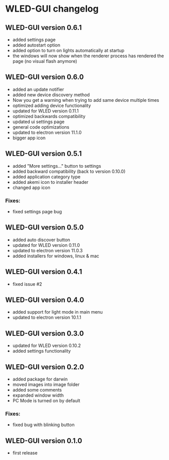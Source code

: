 # WLED-GUI changelog

## WLED-GUI version 0.6.1
- added settings page
- added autostart option
- added option to turn on lights automatically at startup
- the windows will now show when the renderer process has rendered the page (no visual flash anymore)

## WLED-GUI version 0.6.0
- added an update notifier
- added new device discovery method
- Now you get a warning when trying to add same device multiple times
- optimized adding device functionality
- updated for WLED version 0.11.1
- optimized backwards compatibility
- updated ui settings page
- general code optimizations
- updated to electron version 11.1.0
- bigger app icon

## WLED-GUI version 0.5.1
- added "More settings..." button to settings
- added backward compatibility (back to version 0.10.0)
- added application category type
- added akemi icon to installer header
- changed app icon
### Fixes:
- fixed settings page bug

## WLED-GUI version 0.5.0
- added auto discover button
- updated for WLED version 0.11.0
- updated to electron version 11.0.3
- added installers for windows, linux & mac

## WLED-GUI version 0.4.1
- fixed issue #2

## WLED-GUI version 0.4.0
- added support for light mode in main menu
- updated to electron version 10.1.1

## WLED-GUI version 0.3.0
- updated for WLED version 0.10.2
- added settings functionality

## WLED-GUI version 0.2.0
- added package for darwin
- moved images into image folder
- added some comments
- expanded window width
- PC Mode is turned on by default
### Fixes:
- fixed bug with blinking button

## WLED-GUI version 0.1.0
- first release